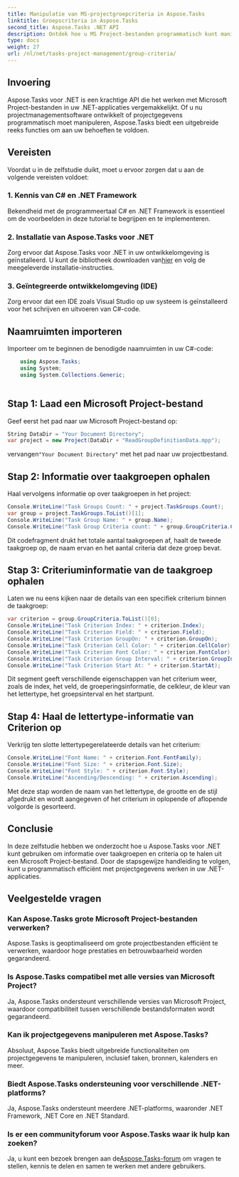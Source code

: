 ```yaml
---
title: Manipulatie van MS-projectgroepcriteria in Aspose.Tasks
linktitle: Groepscriteria in Aspose.Tasks
second_title: Aspose.Tasks .NET API
description: Ontdek hoe u MS Project-bestanden programmatisch kunt manipuleren in .NET met behulp van Aspose.Tasks. Stapsgewijze voorbeelden van taakgroep- en criteriuminformatie ophalen.
type: docs
weight: 27
url: /nl/net/tasks-project-management/group-criteria/
---
```

## Invoering
Aspose.Tasks voor .NET is een krachtige API die het werken met Microsoft Project-bestanden in uw .NET-applicaties vergemakkelijkt. Of u nu projectmanagementsoftware ontwikkelt of projectgegevens programmatisch moet manipuleren, Aspose.Tasks biedt een uitgebreide reeks functies om aan uw behoeften te voldoen.
## Vereisten
Voordat u in de zelfstudie duikt, moet u ervoor zorgen dat u aan de volgende vereisten voldoet:
### 1. Kennis van C# en .NET Framework
Bekendheid met de programmeertaal C# en .NET Framework is essentieel om de voorbeelden in deze tutorial te begrijpen en te implementeren.
### 2. Installatie van Aspose.Tasks voor .NET
 Zorg ervoor dat Aspose.Tasks voor .NET in uw ontwikkelomgeving is geïnstalleerd. U kunt de bibliotheek downloaden van[hier](https://releases.aspose.com/tasks/net/) en volg de meegeleverde installatie-instructies.
### 3. Geïntegreerde ontwikkelomgeving (IDE)
Zorg ervoor dat een IDE zoals Visual Studio op uw systeem is geïnstalleerd voor het schrijven en uitvoeren van C#-code.

## Naamruimten importeren
Importeer om te beginnen de benodigde naamruimten in uw C#-code:
```csharp
    using Aspose.Tasks;
    using System;
    using System.Collections.Generic;
    
```
## Stap 1: Laad een Microsoft Project-bestand
Geef eerst het pad naar uw Microsoft Project-bestand op:
```csharp
String DataDir = "Your Document Directory";
var project = new Project(DataDir + "ReadGroupDefinitionData.mpp");
```
 vervangen`"Your Document Directory"` met het pad naar uw projectbestand.
## Stap 2: Informatie over taakgroepen ophalen
Haal vervolgens informatie op over taakgroepen in het project:
```csharp
Console.WriteLine("Task Groups Count: " + project.TaskGroups.Count);
var group = project.TaskGroups.ToList()[1];
Console.WriteLine("Task Group Name: " + group.Name);
Console.WriteLine("Task Group Criteria count: " + group.GroupCriteria.Count);
```
Dit codefragment drukt het totale aantal taakgroepen af, haalt de tweede taakgroep op, de naam ervan en het aantal criteria dat deze groep bevat.
## Stap 3: Criteriuminformatie van de taakgroep ophalen
Laten we nu eens kijken naar de details van een specifiek criterium binnen de taakgroep:
```csharp
var criterion = group.GroupCriteria.ToList()[0];
Console.WriteLine("Task Criterion Index: " + criterion.Index);
Console.WriteLine("Task Criterion Field: " + criterion.Field);
Console.WriteLine("Task Criterion GroupOn: " + criterion.GroupOn);
Console.WriteLine("Task Criterion Cell Color: " + criterion.CellColor);
Console.WriteLine("Task Criterion Font Color: " + criterion.FontColor);
Console.WriteLine("Task Criterion Group Interval: " + criterion.GroupInterval);
Console.WriteLine("Task Criterion Start At: " + criterion.StartAt);
```
Dit segment geeft verschillende eigenschappen van het criterium weer, zoals de index, het veld, de groeperingsinformatie, de celkleur, de kleur van het lettertype, het groepsinterval en het startpunt.
## Stap 4: Haal de lettertype-informatie van Criterion op
Verkrijg ten slotte lettertypegerelateerde details van het criterium:
```csharp
Console.WriteLine("Font Name: " + criterion.Font.FontFamily);
Console.WriteLine("Font Size: " + criterion.Font.Size);
Console.WriteLine("Font Style: " + criterion.Font.Style);
Console.WriteLine("Ascending/Descending: " + criterion.Ascending);
```
Met deze stap worden de naam van het lettertype, de grootte en de stijl afgedrukt en wordt aangegeven of het criterium in oplopende of aflopende volgorde is gesorteerd.

## Conclusie
In deze zelfstudie hebben we onderzocht hoe u Aspose.Tasks voor .NET kunt gebruiken om informatie over taakgroepen en criteria op te halen uit een Microsoft Project-bestand. Door de stapsgewijze handleiding te volgen, kunt u programmatisch efficiënt met projectgegevens werken in uw .NET-applicaties.
## Veelgestelde vragen
### Kan Aspose.Tasks grote Microsoft Project-bestanden verwerken?
Aspose.Tasks is geoptimaliseerd om grote projectbestanden efficiënt te verwerken, waardoor hoge prestaties en betrouwbaarheid worden gegarandeerd.
### Is Aspose.Tasks compatibel met alle versies van Microsoft Project?
Ja, Aspose.Tasks ondersteunt verschillende versies van Microsoft Project, waardoor compatibiliteit tussen verschillende bestandsformaten wordt gegarandeerd.
### Kan ik projectgegevens manipuleren met Aspose.Tasks?
Absoluut, Aspose.Tasks biedt uitgebreide functionaliteiten om projectgegevens te manipuleren, inclusief taken, bronnen, kalenders en meer.
### Biedt Aspose.Tasks ondersteuning voor verschillende .NET-platforms?
Ja, Aspose.Tasks ondersteunt meerdere .NET-platforms, waaronder .NET Framework, .NET Core en .NET Standard.
### Is er een communityforum voor Aspose.Tasks waar ik hulp kan zoeken?
 Ja, u kunt een bezoek brengen aan de[Aspose.Tasks-forum](https://forum.aspose.com/c/tasks/15) om vragen te stellen, kennis te delen en samen te werken met andere gebruikers.